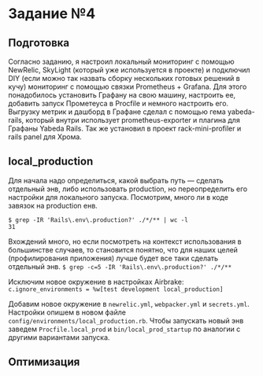 # Задание №4

## Подготовка

Согласно заданию, я настроил локальный мониторинг с помощью NewRelic, SkyLight (который уже используется в проекте) и
подключил DIY (если можно так назвать сборку нескольких готовых решений в кучу) мониторинг с помощью связки Prometheus + Grafana.
Для этого понадобилось установить Графану на свою машину, настроить ее, добавить запуск Прометеуса в Procfile и немного настроить его.
Выгрузку метрик и дашборд в Графане сделал с помощью гема yabeda-rails, который внутри использует prometheus-exporter
и плагина для Графаны Yabeda Rails. Так же установил в проект rack-mini-profiler и rails panel для Хрома.

## local_production

Для начала надо определиться, какой выбрать путь — сделать отдельный энв, либо использовать production, но переопределить
его настройки для локального запуска. Посмотрим, много ли в коде завязок на production енв.

```
$ grep -IR 'Rails\.env\.production?' ./*/** | wc -l
31
```

Вхождений много, но если посмотреть на контекст использования в большинстве случаев, то становится понятно, что для наших целей
(профилирования приложения) лучше будет все таки сделать отдельный энв.
`$ grep -c=5 -IR 'Rails\.env\.production?' ./*/**`

Исключим новое окружение в настройках Airbrake:
`c.ignore_environments = %w[test development local_production]`

Добавим новое окружение в `newrelic.yml`, `webpacker.yml` и `secrets.yml`. Настройки опишем в новом файле
`config/environments/local_production.rb`. Чтобы запускать новый энв заведем `Procfile.local_prod` и `bin/local_prod_startup`
по аналогии с другими вариантами запуска.

## Оптимизация
